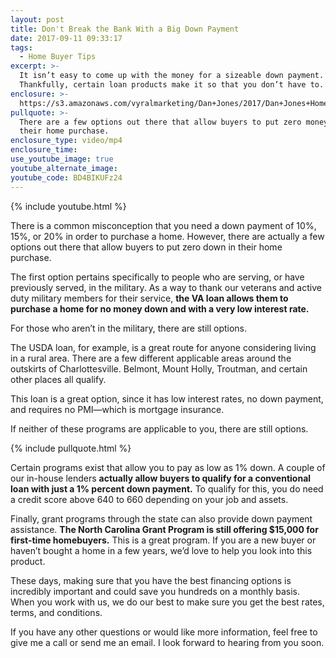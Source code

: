 ```yaml
---
layout: post
title: Don't Break the Bank With a Big Down Payment
date: 2017-09-11 09:33:17
tags:
  - Home Buyer Tips
excerpt: >-
  It isn’t easy to come up with the money for a sizeable down payment.
  Thankfully, certain loan products make it so that you don’t have to.
enclosure: >-
  https://s3.amazonaws.com/vyralmarketing/Dan+Jones/2017/Dan+Jones+Home+Selling+Team-+No+Down+Payment+Options+for+Purchasing+Property.mp4
pullquote: >-
  There are a few options out there that allow buyers to put zero money down for
  their home purchase.
enclosure_type: video/mp4
enclosure_time:
use_youtube_image: true
youtube_alternate_image:
youtube_code: BD4BIKUFz24
---
```



{% include youtube.html %}

There is a common misconception that you need a down payment of 10%, 15%, or 20% in order to purchase a home. However, there are actually a few options out there that allow buyers to put zero down in their home purchase.&nbsp;

The first option pertains specifically to people who are serving, or have previously served, in the military. As a way to thank our veterans and active duty military members for their service, **the VA loan allows them to purchase a home for no money down and with a very low interest rate.**

For those who aren’t in the military, there are still options.

The USDA loan, for example, is a great route for anyone considering living in a rural area. There are a few different applicable areas around the outskirts of Charlottesville. Belmont, Mount Holly, Troutman, and certain other places all qualify.&nbsp;

This loan is a great option, since it has low interest rates, no down payment, and requires no PMI—which is mortgage insurance.&nbsp;

If neither of these programs are applicable to you, there are still options.&nbsp;

{% include pullquote.html %}

Certain programs exist that allow you to pay as low as 1% down. A couple of our in-house lenders **actually allow buyers to qualify for a conventional loan with just a 1% percent down payment.** To qualify for this, you do need a credit score above 640 to 660 depending on your job and assets.&nbsp;

Finally, grant programs through the state can also provide down payment assistance. **The North Carolina Grant Program is still offering $15,000 for first-time homebuyers.** This is a great program. If you are a new buyer or haven’t bought a home in a few years, we’d love to help you look into this product.

These days, making sure that you have the best financing options is incredibly important and could save you hundreds on a monthly basis. When you work with us, we do our best to make sure you get the best rates, terms, and conditions.&nbsp;

If you have any other questions or would like more information, feel free to give me a call or send me an email. I look forward to hearing from you soon.